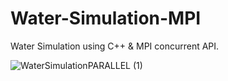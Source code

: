 # Water-Simulation-MPI

Water Simulation using C++ & MPI concurrent API.

![WaterSimulationPARALLEL (1)](https://user-images.githubusercontent.com/64158778/135104558-ca8d1787-1505-465a-a955-85b988bd66a0.gif)
